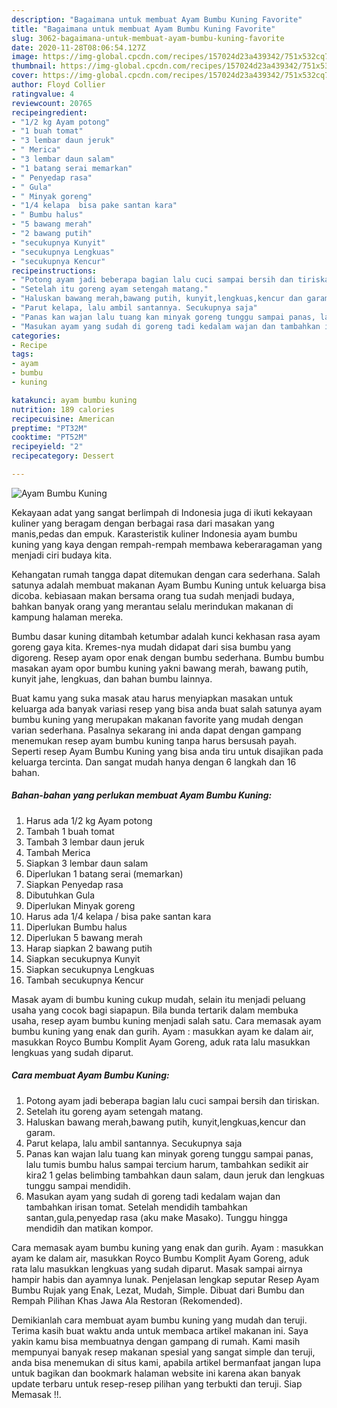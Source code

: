 ```yaml
---
description: "Bagaimana untuk membuat Ayam Bumbu Kuning Favorite"
title: "Bagaimana untuk membuat Ayam Bumbu Kuning Favorite"
slug: 3062-bagaimana-untuk-membuat-ayam-bumbu-kuning-favorite
date: 2020-11-28T08:06:54.127Z
image: https://img-global.cpcdn.com/recipes/157024d23a439342/751x532cq70/ayam-bumbu-kuning-foto-resep-utama.jpg
thumbnail: https://img-global.cpcdn.com/recipes/157024d23a439342/751x532cq70/ayam-bumbu-kuning-foto-resep-utama.jpg
cover: https://img-global.cpcdn.com/recipes/157024d23a439342/751x532cq70/ayam-bumbu-kuning-foto-resep-utama.jpg
author: Floyd Collier
ratingvalue: 4
reviewcount: 20765
recipeingredient:
- "1/2 kg Ayam potong"
- "1 buah tomat"
- "3 lembar daun jeruk"
- " Merica"
- "3 lembar daun salam"
- "1 batang serai memarkan"
- " Penyedap rasa"
- " Gula"
- " Minyak goreng"
- "1/4 kelapa  bisa pake santan kara"
- " Bumbu halus"
- "5 bawang merah"
- "2 bawang putih"
- "secukupnya Kunyit"
- "secukupnya Lengkuas"
- "secukupnya Kencur"
recipeinstructions:
- "Potong ayam jadi beberapa bagian lalu cuci sampai bersih dan tiriskan."
- "Setelah itu goreng ayam setengah matang."
- "Haluskan bawang merah,bawang putih, kunyit,lengkuas,kencur dan garam."
- "Parut kelapa, lalu ambil santannya. Secukupnya saja"
- "Panas kan wajan lalu tuang kan minyak goreng tunggu sampai panas, lalu tumis bumbu halus sampai tercium harum, tambahkan sedikit air kira2 1 gelas belimbing tambahkan daun salam, daun jeruk dan lengkuas tunggu sampai mendidih."
- "Masukan ayam yang sudah di goreng tadi kedalam wajan dan tambahkan irisan tomat. Setelah mendidih tambahkan santan,gula,penyedap rasa (aku make Masako). Tunggu hingga mendidih dan matikan kompor."
categories:
- Recipe
tags:
- ayam
- bumbu
- kuning

katakunci: ayam bumbu kuning 
nutrition: 189 calories
recipecuisine: American
preptime: "PT32M"
cooktime: "PT52M"
recipeyield: "2"
recipecategory: Dessert

---
```



![Ayam Bumbu Kuning](https://img-global.cpcdn.com/recipes/157024d23a439342/751x532cq70/ayam-bumbu-kuning-foto-resep-utama.jpg)

Kekayaan adat yang sangat berlimpah di Indonesia juga di ikuti kekayaan kuliner yang beragam dengan berbagai rasa dari masakan yang manis,pedas dan empuk. Karasteristik kuliner Indonesia ayam bumbu kuning yang kaya dengan rempah-rempah membawa keberaragaman yang menjadi ciri budaya kita.


Kehangatan rumah tangga dapat ditemukan dengan cara sederhana. Salah satunya adalah membuat makanan Ayam Bumbu Kuning untuk keluarga bisa dicoba. kebiasaan makan bersama orang tua sudah menjadi budaya, bahkan banyak orang yang merantau selalu merindukan makanan di kampung halaman mereka.

Bumbu dasar kuning ditambah ketumbar adalah kunci kekhasan rasa ayam goreng gaya kita. Kremes-nya mudah didapat dari sisa bumbu yang digoreng. Resep ayam opor enak dengan bumbu sederhana. Bumbu bumbu masakan ayam opor bumbu kuning yakni bawang merah, bawang putih, kunyit jahe, lengkuas, dan bahan bumbu lainnya.

Buat kamu yang suka masak atau harus menyiapkan masakan untuk keluarga ada banyak variasi resep yang bisa anda buat salah satunya ayam bumbu kuning yang merupakan makanan favorite yang mudah dengan varian sederhana. Pasalnya sekarang ini anda dapat dengan gampang menemukan resep ayam bumbu kuning tanpa harus bersusah payah.
Seperti resep Ayam Bumbu Kuning yang bisa anda tiru untuk disajikan pada keluarga tercinta. Dan sangat mudah hanya dengan 6 langkah dan 16 bahan.


<!--inarticleads1-->

##### Bahan-bahan yang perlukan membuat Ayam Bumbu Kuning:

1. Harus ada 1/2 kg Ayam potong
1. Tambah 1 buah tomat
1. Tambah 3 lembar daun jeruk
1. Tambah  Merica
1. Siapkan 3 lembar daun salam
1. Diperlukan 1 batang serai (memarkan)
1. Siapkan  Penyedap rasa
1. Dibutuhkan  Gula
1. Diperlukan  Minyak goreng
1. Harus ada 1/4 kelapa / bisa pake santan kara
1. Diperlukan  Bumbu halus
1. Diperlukan 5 bawang merah
1. Harap siapkan 2 bawang putih
1. Siapkan secukupnya Kunyit
1. Siapkan secukupnya Lengkuas
1. Tambah secukupnya Kencur


Masak ayam di bumbu kuning cukup mudah, selain itu menjadi peluang usaha yang cocok bagi siapapun. Bila bunda tertarik dalam membuka usaha, resep ayam bumbu kuning menjadi salah satu. Cara memasak ayam bumbu kuning yang enak dan gurih. Ayam : masukkan ayam ke dalam air, masukkan Royco Bumbu Komplit Ayam Goreng, aduk rata lalu masukkan lengkuas yang sudah diparut. 

<!--inarticleads2-->

##### Cara membuat  Ayam Bumbu Kuning:

1. Potong ayam jadi beberapa bagian lalu cuci sampai bersih dan tiriskan.
1. Setelah itu goreng ayam setengah matang.
1. Haluskan bawang merah,bawang putih, kunyit,lengkuas,kencur dan garam.
1. Parut kelapa, lalu ambil santannya. Secukupnya saja
1. Panas kan wajan lalu tuang kan minyak goreng tunggu sampai panas, lalu tumis bumbu halus sampai tercium harum, tambahkan sedikit air kira2 1 gelas belimbing tambahkan daun salam, daun jeruk dan lengkuas tunggu sampai mendidih.
1. Masukan ayam yang sudah di goreng tadi kedalam wajan dan tambahkan irisan tomat. Setelah mendidih tambahkan santan,gula,penyedap rasa (aku make Masako). Tunggu hingga mendidih dan matikan kompor.


Cara memasak ayam bumbu kuning yang enak dan gurih. Ayam : masukkan ayam ke dalam air, masukkan Royco Bumbu Komplit Ayam Goreng, aduk rata lalu masukkan lengkuas yang sudah diparut. Masak sampai airnya hampir habis dan ayamnya lunak. Penjelasan lengkap seputar Resep Ayam Bumbu Rujak yang Enak, Lezat, Mudah, Simple. Dibuat dari Bumbu dan Rempah Pilihan Khas Jawa Ala Restoran (Rekomended). 

Demikianlah cara membuat ayam bumbu kuning yang mudah dan teruji. Terima kasih buat waktu anda untuk membaca artikel makanan ini. Saya yakin kamu bisa membuatnya dengan gampang di rumah. Kami masih mempunyai banyak resep makanan spesial yang sangat simple dan teruji, anda bisa menemukan di situs kami, apabila artikel bermanfaat jangan lupa untuk bagikan dan bookmark halaman website ini karena akan banyak update terbaru untuk resep-resep pilihan yang terbukti dan teruji. Siap Memasak !!. 
